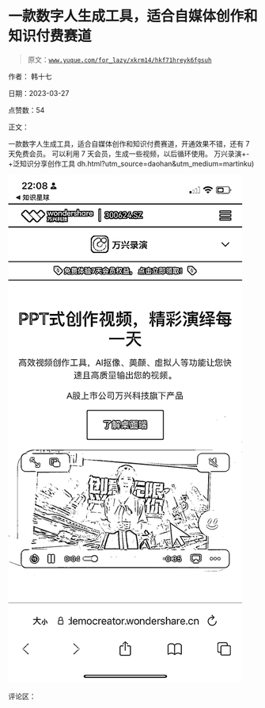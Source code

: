 # 一款数字人生成工具，适合自媒体创作和知识付费赛道

> 原文：[`www.yuque.com/for_lazy/xkrm14/hkf71hreyk6fgsuh`](https://www.yuque.com/for_lazy/xkrm14/hkf71hreyk6fgsuh)

作者： 韩十七

日期：2023-03-27

点赞数：54

正文：

一款数字人生成工具，适合自媒体创作和知识付费赛道，开通效果不错，还有 7 天免费会员。 可以利用 7 天会员，生成一些视频，以后循环使用。 万兴录演+-+泛知识分享创作工具 dh.html?utm_source=daohan&utm_medium=martinku)

![](img/a71882b4d6c8cd6e04448e187e5eed08.png)  

评论区：



